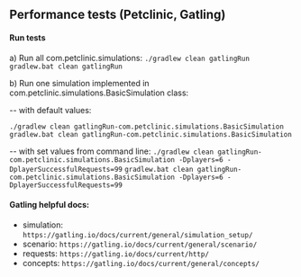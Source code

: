 ## Performance tests (Petclinic, Gatling)

#### Run tests
a) Run all com.petclinic.simulations:
``./gradlew clean gatlingRun``
``gradlew.bat clean gatlingRun``

b) Run one simulation implemented in com.petclinic.simulations.BasicSimulation class:
  
-- with default values:

`./gradlew clean gatlingRun-com.petclinic.simulations.BasicSimulation`
`gradlew.bat clean gatlingRun-com.petclinic.simulations.BasicSimulation`

-- with set values from command line:
`./gradlew clean gatlingRun-com.petclinic.simulations.BasicSimulation -Dplayers=6 -DplayerSuccessfulRequests=99`
`gradlew.bat clean gatlingRun-com.petclinic.simulations.BasicSimulation -Dplayers=6 -DplayerSuccessfulRequests=99`

#### Gatling helpful docs:
- simulation: `https://gatling.io/docs/current/general/simulation_setup/`
- scenario: `https://gatling.io/docs/current/general/scenario/`
- requests: `https://gatling.io/docs/current/http/`
- concepts: `https://gatling.io/docs/current/general/concepts/`
